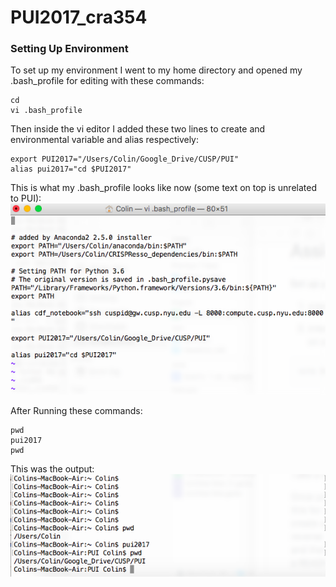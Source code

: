 # PUI2017_cra354

### Setting Up Environment

To set up my environment I went to my home directory and opened my .bash_profile for editing with these commands:
```
cd
vi .bash_profile
```

Then inside the vi editor I added these two lines to create and environmental variable and alias respectively:
```
export PUI2017="/Users/Colin/Google_Drive/CUSP/PUI"
alias pui2017="cd $PUI2017"
```

This is what my .bash_profile looks like now (some text on top is unrelated to PUI):
![Alt text](hw1_imgs/bash_profile.png)

After Running these commands:
```
pwd
pui2017
pwd
```
This was the output:
![Alt text](hw1_imgs/commands.png)


